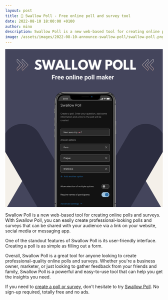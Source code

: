 ```yaml
---
layout: post
title: 🥂 Swallow Poll - Free online poll and survey tool
date: 2022-08-10 18:00:00 +0100
author: mino
description: Swallow Poll is a new web-based tool for creating online polls and surveys. With Swallow Poll, you can easily create professional-looking polls and surveys that can be shared with your audience
image: /assets/images/2022-08-10-announce-swallow-poll/swallow-poll.png
---
```

[![Swallow Poll](/assets/images/2022-08-10-announce-swallow-poll/swallow-poll.png)](https://app.swallowpoll.com/)

Swallow Poll is a new web-based tool for creating online polls and surveys. With Swallow Poll, you can easily create professional-looking polls and surveys that can be shared with your audience via a link on your website, social media or messaging app.

One of the standout features of Swallow Poll is its user-friendly interface. Creating a poll is as simple as filling out a form.

Overall, Swallow Poll is a great tool for anyone looking to create professional-quality online polls and surveys. Whether you're a business owner, marketer, or just looking to gather feedback from your friends and family, Swallow Poll is a powerful and easy-to-use tool that can help you get the insights you need.

If you need to [create a poll or survey](https://app.swallowpoll.com/NewPoll), don't hesitate to try [Swallow Poll](https://app.swallowpoll.com/). No sign-up required, totally free and no ads.